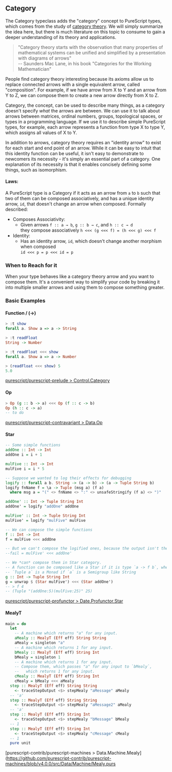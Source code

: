 ## Category

The Category typeclass adds the "category" concept to PureScript types, which comes from the study of [category theory](https://en.wikipedia.org/wiki/Category_theory). We will simply summarize the idea here, but there is much literature on this topic to consume to gain a deeper understanding of its theory and applications.

> "Category theory starts with the observation that many properties of mathematical systems can be unified and simplified by a presentation with diagrams of arrows"
> <br>-- Saunders Mac Lane, in his book "Categories for the Working Mathematician"

People find category theory interesting because its axioms allow us to replace connected arrows with a single equivalent arrow, called "composition". For example, if we have arrow from X to Y and an arrow from Y to Z, we can compose them to create a new arrow directly from X to Z.

Category, the concept, can be used to describe many things, as a category doesn't specify *what* the arrows are between. We can use it to talk about arrows between matrices, ordinal numbers, groups, topological spaces, or types in a programming language. If we use it to describe simple PureScript types, for example, each arrow represents a function from type X to type Y, which assigns all values of X to Y.

In addition to arrows, category theory requires an "identity arrow" to exist for each start and end point of an arrow. While it can be easy to intuit that this identity function can be useful, it isn't easy to demonstrate to newcomers its necessity - it's simply an essential part of a category. One explanation of its necessity is that it enables concisely defining some things, such as isomorphism.

#### Laws:

A PureScript type is a Category if it acts as an arrow from `a` to `b` such that two of them can be composed associatively, and has a unique identity arrow, `id`, that doesn't change an arrow when composed. Formally described:

- Composes Associativity:
  - Given arrows `f :: a → b`, `g :: b → c`, and `h :: c → d`
    <br>they compose associatively `h <<< (g <<< f) = (h <<< g) <<< f`
- Identity:
  - Has an identity arrow, `id`, which doesn't change another morphism when composed
    <br>`id <<< p = p <<< id = p`


### When to Reach for it

When your type behaves like a category theory arrow and you want to compose them. It's a convenient way to simplify your code by breaking it into multiple smaller arrows and using them to compose something greater.


### Basic Examples

#### Function / (->)

``` purescript
> :t show
forall a. Show a => a -> String

> :t readFloat
String -> Number

> :t readFloat <<< show
forall a. Show a => a -> Number

> (readFloat <<< show) 5
5.0
```

[purescript/purescript-prelude > Control.Category](https://github.com/purescript/purescript-prelude/blob/2abee52437d4199e2748cd36f7c8a29ec307040b/src/Control/Category.purs)


#### Op

``` purescript
> Op (g :: b -> a) <<< Op (f :: c -> b)
Op (h :: c -> a)
-- to do
```

[purescript/purescript-contravariant > Data.Op](https://github.com/purescript/purescript-contravariant/blob/836e2ca55940dff4cac0e16d93465622712c78e3/src/Data/Op.purs)


#### Star

``` purescript
-- Some simple functions
addOne :: Int -> Int
addOne i = i + 1

mulFive :: Int -> Int
mulFive i = i * 5

-- Suppose we wanted to log their effects for debugging
logify :: forall a b. String -> (a -> b) -> (a -> Tuple String b)
logify fnName f = \a -> Tuple (msg a) (f a)
  where msg a = "(" <> fnName <> ":" <> unsafeStringify (f a) <> ")"

addOne' :: Int -> Tuple String Int
addOne' = logify "addOne" addOne

mulFive' :: Int -> Tuple String Int
mulFive' = logify "mulFive" mulFive

-- We can compose the simple functions
f :: Int -> Int
f = mulFive <<< addOne

-- But we can't compose the logified ones, because the output isn't the same as the input
--fail = mulFive' <<< addOne'

-- We *can* compose them in Star category.
-- A function can be composed like a Star if it is type `a -> f b`, where `f` is a Monad
-- `Tuple a` is a Monad if `a` is a Semigroup like String
g :: Int -> Tuple String Int
g = unwrap $ (Star mulFive') <<< (Star addOne')
-- > f 4
-- (Tuple "(addOne:5)(mulFive:25)" 25)
```

[purescript/purescript-profunctor > Date.Profunctor.Star](https://github.com/purescript/purescript-profunctor/blob/v3.1.0/src/Data/Profunctor/Star.purs#L24-L24)


#### MealyT

``` purescript
main = do
  let
    -- A machine which returns "a" for any input.
    aMealy :: MealyT (Eff eff) String String
    aMealy = singleton "a"
    -- A machine which returns 1 for any input.
    bMealy :: MealyT (Eff eff) String Int
    bMealy = singleton 1
    -- A machine which returns 1 for any input.
    -- Compose them, which passes "a" for any input to `bMealy`,
    --   which returns 1 for any input.
    cMealy :: MealyT (Eff eff) String Int
    cMealy = bMealy <<< aMealy
  step :: MealyT (Eff eff) String String
    <- traceStepOutput <$> stepMealy "aMessage" aMealy
  -- 'a'
  step :: MealyT (Eff eff) String String
    <- traceStepOutput <$> stepMealy "aMessage2" aMealy
  -- 'a'
  step :: MealyT (Eff eff) String Int
    <- traceStepOutput <$> stepMealy "bMessage" bMealy
  -- 1
  step :: MealyT (Eff eff) String Int
    <- traceStepOutput <$> stepMealy "cMessage" cMealy
  -- 1
  pure unit
```

[purescript-contrib/purescript-machines > Data.Machine.Mealy](https://github.com/purescript-contrib/purescript-machines/blob/v4.0.0/src/Data/Machine/Mealy.purs

